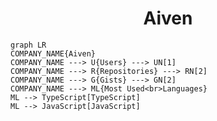<h1 align="center">Aiven</h1>

```mermaid
graph LR
COMPANY_NAME{Aiven}
COMPANY_NAME ---> U{Users} ---> UN[1]
COMPANY_NAME ---> R{Repositories} ---> RN[2]
COMPANY_NAME ---> G{Gists} ---> GN[2]
COMPANY_NAME ---> ML{Most Used<br>Languages}
ML --> TypeScript[TypeScript]
ML --> JavaScript[JavaScript]
```
